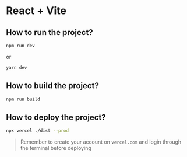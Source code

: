 # React + Vite

## How to run the project?

```sh
npm run dev
```

or

```sh
yarn dev
```

## How to build the project?

```sh
npm run build
```

## How to deploy the project?

```sh
npx vercel ./dist --prod
```

> Remember to create your account on `vercel.com` and login through the terminal before deploying

